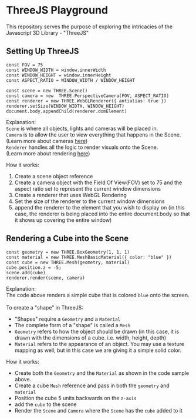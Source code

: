 # ThreeJS Playground
This repository serves the purpose of exploring the intricacies of the Javascript 3D Library - "ThreeJS"

## Setting Up ThreeJS
```
const FOV = 75
const WINDOW_WIDTH = window.innerWidth
const WINDOW_HEIGHT = window.innerHeight
const ASPECT_RATIO = WINDOW_WIDTH / WINDOW_HEIGHT

const scene = new THREE.Scene()
const camera = new  THREE.PerspectiveCamera(FOV, ASPECT_RATIO)
const renderer = new THREE.WebGLRenderer({ antialias: true })
renderer.setSize(WINDOW_WIDTH, WINDOW_HEIGHT)
document.body.appendChild(renderer.domElement)

```

Explanation:<br>
```Scene``` is where all objects, lights and cameras will be placed in.<br>
```Camera``` is to allow the user to view everything that happens in the Scene.<br>
(Learn more about cameras [here](https://threejs.org/docs/#api/en/cameras/PerspectiveCamera))<br>
```Renderer``` handles all the logic to render visuals onto the Scene.<br>
(Learn more about rendering [here](https://threejs.org/docs/#api/en/renderers/WebGLRenderer))<br>

How it works:<br>
1. Create a scene object reference
2. Create a camera object with the Field Of View(FOV) set to 75 and the aspect ratio set to represent the current window dimensions
3. Create a renderer that uses WebGL Rendering
4. Set the size of the renderer to the current window dimensions
5. append the renderer to the element that you wish to display on (in this case, the renderer is being placed into the entire document.body so that it shows up covering the entire window)

## Rendering a Cube into the Scene
```
const geometry = new THREE.BoxGeometry(1, 1, 1)
const material = new THREE.MeshBasicMaterial({ color: "blue" })
const cube = new THREE.Mesh(geometry, material)
cube.position.z = -5;
scene.add(cube)
renderer.render(scene, camera)
```

Explanation:<br>
The code above renders a simple cube that is colored ```blue``` onto the screen.<br>
<br>
To create a "shape" in ThreeJS:<br>
* "Shapes" require a ```Geometry``` and a ```Material```
* The complete form of a "shape" is called a ```Mesh```
* ```Geometry``` refers to how the object should be drawn (in this case, it is drawn with the dimensions of a cube. i.e. width, height, depth)
* ```Material``` refers to the appearance of an object. You may use a texture mapping as well, but in this case we are giving it a simple solid color.

How it works:<br>
* Create both the ```Geometry``` and the ```Material``` as shown in the code sample above.
* Create a cube ```Mesh``` reference and pass in both the ```geometry``` and ```material```
* Position the cube 5 units backwards on the ```z-axis```
* add the ```cube``` to the scene
* Render the ```Scene``` and ```Camera``` where the ```Scene``` has the ```cube``` added to it
